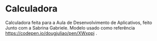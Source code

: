# Calculadora
Calculadora feita para a Aula de Desenvolvimento de Aplicativos, feito Junto com a Sabrina Gabriele.
Modelo usado como referência https://codepen.io/dougjuliao/pen/XWxppj .
